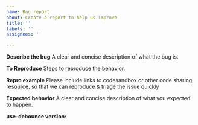 ```yaml
---
name: Bug report
about: Create a report to help us improve
title: ''
labels: ''
assignees: ''

---
```


**Describe the bug**
A clear and concise description of what the bug is.

**To Reproduce**
Steps to reproduce the behavior.

**Repro example**
Please include links to codesandbox or other code sharing resource, so that we can reproduce & triage the issue quickly


**Expected behavior**
A clear and concise description of what you expected to happen.

**use-debounce version:**
